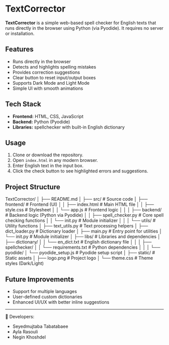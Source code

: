 # TextCorrector  

**TextCorrector** is a simple web-based spell checker for English texts that runs directly in the browser using Python (via Pyodide). It requires no server or installation.  

## Features  
- Runs directly in the browser  
- Detects and highlights spelling mistakes  
- Provides correction suggestions  
- Clear button to reset input/output boxes  
- Supports Dark Mode and Light Mode  
- Simple UI with smooth animations  

## Tech Stack  
- **Frontend:** HTML, CSS, JavaScript  
- **Backend:** Python (Pyodide)  
- **Libraries:** spellchecker with built-in English dictionary  

## Usage  
1. Clone or download the repository.  
2. Open `index.html` in any modern browser.  
3. Enter English text in the input box.  
4. Click the check button to see highlighted errors and suggestions.  

## Project Structure  

TextCorrector/
│
├── README.md
│
├── src/ # Source code
│ ├── frontend/ # Frontend (UI)
│ │ ├── index.html # Main HTML file
│ │ ├── style.css # Stylesheet
│ │ └── app.js # Frontend logic
│ │
│ ├── backend/ # Backend logic (Python via Pyodide)
│ │ ├── spell_checker.py # Core spell checking functions
│ │ └── init.py # Module initializer
│ │
│ └── utils/ # Utility functions
│ ├── text_utils.py # Text processing helpers
│ ├── dict_loader.py # Dictionary loader
│ ├── main.py # Entry point for utilities
│ └── init.py # Module initializer
│
├── libs/ # Libraries and dependencies
│ ├── dictionary/
│ │ └── en_dict.txt # English dictionary file
│ │
│ ├── spellchecker/
│ │ └── requirements.txt # Python dependencies
│ │
│ └── pyodide/
│ └── pyodide_setup.js # Pyodide setup script
│
├── static/ # Static assets
│ ├── logo.png # Project logo
│ └── theme.css # Theme styles (Dark/Light)




## Future Improvements  
- Support for multiple languages  
- User-defined custom dictionaries  
- Enhanced UI/UX with better inline suggestions  

---

👤 Developers:
 - Seyedmujtaba Tabatabaee
 - Ayla Rasouli
 - Negin Khoshdel

   
